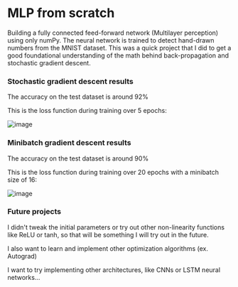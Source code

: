 # MLP from scratch
Building a fully connected feed-forward network (Multilayer perception) using only numPy. The neural network is trained to detect hand-drawn numbers from the MNIST dataset.
This was a quick project that I did to get a good foundational understanding of the math behind back-propagation and stochastic gradient descent.

### Stochastic gradient descent results
The accuracy on the test dataset is around 92%

This is the loss function during training over 5 epochs:

![image](https://github.com/user-attachments/assets/66b3d07e-b7a3-48c0-864e-02f7ad6a3c9f)


### Minibatch gradient descent results
The accuracy on the test dataset is around 90%

This is the loss function during training over 20 epochs with a minibatch size of 16:

![image](https://github.com/user-attachments/assets/1bd73b6a-cabc-45ed-93c9-6282ae1bf590)


### Future projects
I didn't tweak the initial parameters or try out other non-linearity functions like ReLU or tanh, so that will be something I will try out in the future.

I also want to learn and implement other optimization algorithms (ex. Autograd)

I want to try implementing other architectures, like CNNs or LSTM neural networks...




